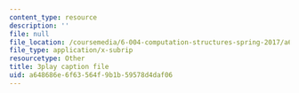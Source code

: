 ```yaml
---
content_type: resource
description: ''
file: null
file_location: /coursemedia/6-004-computation-structures-spring-2017/a648686e6f63564f9b1b59578d4daf06_1eIFnKOZ-oY.vtt
file_type: application/x-subrip
resourcetype: Other
title: 3play caption file
uid: a648686e-6f63-564f-9b1b-59578d4daf06
---
```

